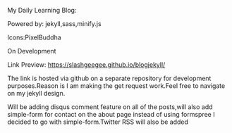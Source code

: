 My Daily Learning Blog:

Powered by: jekyll,sass,minify.js

Icons:PixelBuddha

On Development

Link Preview: https://slashgeegee.github.io/blogjekyll/

The link is hosted via github on a separate repository for development purposes.Reason is I am making the get request work.Feel free to navigate on my jekyll design.

Will be adding disqus comment feature on all of the posts,will also add  simple-form for contact on the about page instead of using formspree I decided to go with simple-form.Twitter RSS will also be added
